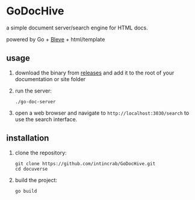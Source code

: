 # GoDocHive

a simple document server/search engine for HTML docs.  

powered by Go + [Bleve](https://github.com/blevesearch/bleve) + html/template

## usage

1. download the binary from [releases](https://github.com/intincrab/docuverse/releases) and add it to the root of your documentation or site folder

2. run the server:
   ```
   ./go-doc-server
   ```

3. open a web browser and navigate to `http://localhost:3030/search` to use the search interface.

## installation

1. clone the repository:
   ```
   git clone https://github.com/intincrab/GoDocHive.git
   cd docuverse
   ```

2. build the project:
   ```
   go build
   ```
   
